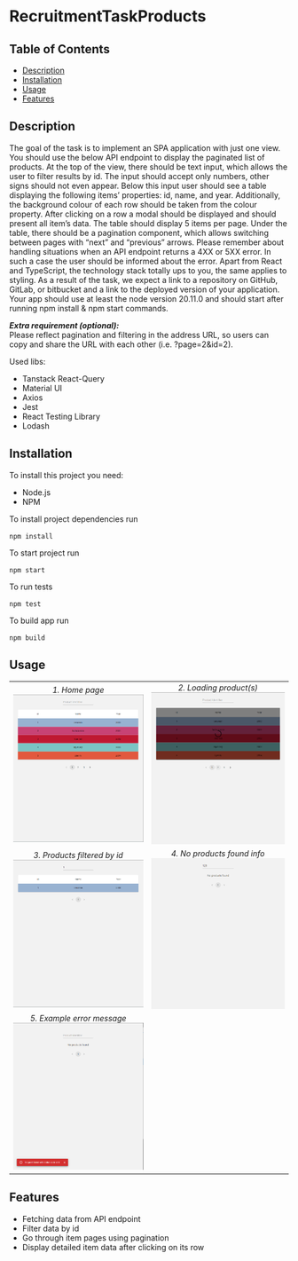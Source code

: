# RecruitmentTaskProducts

## Table of Contents

- [Description](#description)
- [Installation](#installation)
- [Usage](#usage)
- [Features](#features)

## Description

The goal of the task is to implement an SPA application with just one view. You should use
the below API endpoint to display the paginated list of products. At the top of the view, there
should be text input, which allows the user to filter results by id. The input should accept only
numbers, other signs should not even appear. Below this input user should see a table
displaying the following items’ properties: id, name, and year. Additionally, the background
colour of each row should be taken from the colour property. After clicking on a row a modal
should be displayed and should present all item’s data. The table should display 5 items per
page. Under the table, there should be a pagination component, which allows switching
between pages with “next” and “previous” arrows.
Please remember about handling situations when an API endpoint returns a 4XX or 5XX
error. In such a case the user should be informed about the error.
Apart from React and TypeScript, the technology stack totally ups to you, the same applies
to styling. As a result of the task, we expect a link to a repository on GitHub, GitLab, or
bitbucket and a link to the deployed version of your application. Your app should use at least
the node version 20.11.0 and should start after running npm install & npm start
commands.

**_Extra requirement (optional):_**  
Please reflect pagination and filtering in the address URL, so users can copy and share the
URL with each other (i.e. ?page=2&id=2).

Used libs:

- Tanstack React-Query
- Material UI
- Axios
- Jest
- React Testing Library
- Lodash

## Installation

To install this project you need:

- Node.js
- NPM

To install project dependencies run

```
npm install
```

To start project run

```
npm start
```

To run tests

```
npm test
```

To build app run

```
npm build
```

## Usage
| | |
| :---------------------------------------------------------------------------------------: | :--------------------------------------------------------------------------: |
|                      _1. Home page_ ![home page](docs/home-page.png)                      |  _2. Loading product(s)_ ![loading product(s)](docs/loading-next-page.png)   |
| _3. Products filtered by id_ ![products filtered by id](docs/products-filtered-by-id.png) | _4. No products found info_ ![no-products-found](docs/no-products-found.png) |
|    _5. Example error message_ ![example-error-message](docs/example-error-message.png)    |                                                                              |

## Features

- Fetching data from API endpoint
- Filter data by id
- Go through item pages using pagination
- Display detailed item data after clicking on its row
